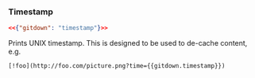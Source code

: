 ### Timestamp

<!-- gitdown: off -->
```json
<<{"gitdown": "timestamp"}>>
```
<!-- gitdown: on -->

Prints UNIX timestamp. This is designed to be used to de-cache content, e.g.

```Handlebars
[!foo](http://foo.com/picture.png?time={{gitdown.timestamp}})
```